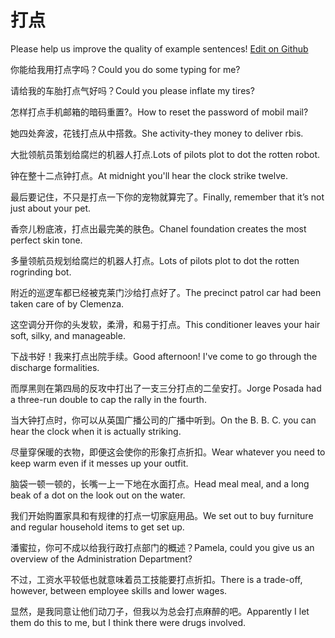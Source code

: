 # 打点

Please help us improve the quality of example sentences! [Edit on Github](https://github.com/jiyushe/jiyu-example-sentence-source/blob/main/chinese/dadian_2.md)

<p><span class="chinese">你能给我用打点字吗？</span><span class="english">Could you do some typing for me?</span></p>

<p><span class="chinese">请给我的车胎打点气好吗？</span><span class="english">Could you please inflate my tires?</span></p>

<p><span class="chinese">怎样打点手机邮箱的暗码重置?。</span><span class="english">How to reset the password of mobil mail?</span></p>

<p><span class="chinese">她四处奔波，花钱打点从中搭救。</span><span class="english">She activity-they money to deliver rbis.</span></p>

<p><span class="chinese">大批领航员策划给腐烂的机器人打点.</span><span class="english">Lots of pilots  plot to  dot the  rotten robot.</span></p>

<p><span class="chinese">钟在整十二点钟打点。</span><span class="english">At midnight you'll hear the clock strike twelve.</span></p>

<p><span class="chinese">最后要记住，不只是打点一下你的宠物就算完了。</span><span class="english">Finally, remember that it’s not just about your pet.</span></p>

<p><span class="chinese">香奈儿粉底液，打点出最完美的肤色。</span><span class="english">Chanel foundation creates the most perfect skin tone.</span></p>

<p><span class="chinese">多量领航员规划给腐烂的机器人打点。</span><span class="english">Lots of pilots plot to dot the rotten rogrinding bot.</span></p>

<p><span class="chinese">附近的巡逻车都已经被克莱门沙给打点好了。</span><span class="english">The precinct patrol car had been taken care of by Clemenza.</span></p>

<p><span class="chinese">这空调分开你的头发软，柔滑，和易于打点。</span><span class="english">This conditioner leaves your hair soft, silky, and manageable.</span></p>

<p><span class="chinese">下战书好！我来打点出院手续。</span><span class="english">Good afternoon! I've come to go through the discharge formalities.</span></p>

<p><span class="chinese">而厚黑则在第四局的反攻中打出了一支三分打点的二垒安打。</span><span class="english">Jorge Posada had a three-run double to cap the rally in the fourth.</span></p>

<p><span class="chinese">当大钟打点时，你可以从英国广播公司的广播中听到。</span><span class="english">On the B. B. C. you can hear the clock when it is actually striking.</span></p>

<p><span class="chinese">尽量穿保暖的衣物，即便这会使你的形象打点折扣。</span><span class="english">Wear whatever you need to keep warm even if it messes up your outfit.</span></p>

<p><span class="chinese">脑袋一顿一顿的，长嘴一上一下地在水面打点。</span><span class="english">Head meal meal, and a long beak of a dot on the look out on the water.</span></p>

<p><span class="chinese">我们开始购置家具和有规律的打点一切家庭用品。</span><span class="english">We set out to buy furniture and regular household items to get set up.</span></p>

<p><span class="chinese">潘蜜拉，你可不成以给我行政打点部门的概述？</span><span class="english">Pamela, could you give us an overview of the Administration Department?</span></p>

<p><span class="chinese">不过，工资水平较低也就意味着员工技能要打点折扣。</span><span class="english">There is a trade-off, however, between employee skills and lower wages.</span></p>

<p><span class="chinese">显然，是我同意让他们动刀子，但我以为总会打点麻醉的吧。</span><span class="english">Apparently I let them do this to me, but I think there were drugs involved.</span></p>

